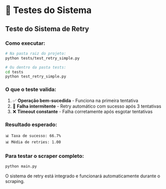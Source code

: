 # 🧪 Testes do Sistema

## Teste do Sistema de Retry

### Como executar:

```bash
# Na pasta raiz do projeto:
python tests/test_retry_simple.py

# Ou dentro da pasta tests:
cd tests
python test_retry_simple.py
```

### O que o teste valida:

1. ✅ **Operação bem-sucedida** - Funciona na primeira tentativa
2. 🔄 **Falha intermitente** - Retry automático com sucesso após 3 tentativas
3. ❌ **Timeout constante** - Falha corretamente após esgotar tentativas

### Resultado esperado:

```
📊 Taxa de sucesso: 66.7%
📊 Média de retries: 1.00
```

### Para testar o scraper completo:

```bash
python main.py
```

O sistema de retry está integrado e funcionará automaticamente durante o scraping.